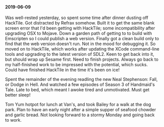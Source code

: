 #### 2019-06-09

Was well-rested yesterday, so spent some time after dinner dusting off HackTile. Got distracted by Refrax somehow. Built it to get the same blank screen error that I'd been getting with HackTile; some incompatibility after upgrading OSX to Mojave. Down a garden path of getting to to build with Emscripten so I could publish a web version. Finally got a clean build only to find that the web version doesn't run. Not in the mood for debugging it. So moved on to HackTile, which works after updating the XCode command-line tools and upgrading to the latest version of SDL2. Keen to get back into it, but should wrap up Sesame first. Need to finish projects. Always go back to my half-finished work to be impressed with the potential, which sucks. Could have finished HackTile in the time it's been on ice!

Spent the remainder of the evening readling the new Neal Stephenson: Fall, or Dodge in Hell. And watched a few episodes of Season 3 of Handmaid's Tale. Late to bed, which meant I awoke tired and unmotivated. Must get better sleep!

Tom Yum hotpot for lunch at Van's, and took Bailey for a walk at the dog park. Plan to have an early night after a simple supper of seafood chowder and garlic bread. Not looking forward to a stormy Monday and going back to work.